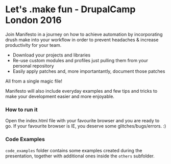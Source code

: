 # Let's .make fun - DrupalCamp London 2016
Join Manifesto in a journey on how to achieve automation by incorporating drush make into your workflow in order to prevent headaches & increase productivity for your team.
- Download your projects and libraries
- Re-use custom modules and profiles just pulling them from your personal repository
- Easily apply patches and, more importantantly, document those patches

All from a single magic file!

Manifesto will also include everyday examples and few tips and tricks to make your development easier and more enjoyable.

### How to run it
Open the index.html file with your favourite browser and you are ready to go.
If your favourite browser is IE, you deserve some glitches/bugs/errors. :)

### Code Examples
`code_examples` folder contains some examples created during the presentation, together with additional ones inside the `others` subfolder.
